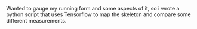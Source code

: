 Wanted to gauge my running form and some aspects of it, so i wrote a python script that uses Tensorflow to map the skeleton and compare some different measurements. 

